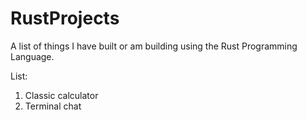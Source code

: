 # RustProjects

A list of things I have built or am building using the Rust Programming Language.

List:

1. Classic calculator
2. Terminal chat
